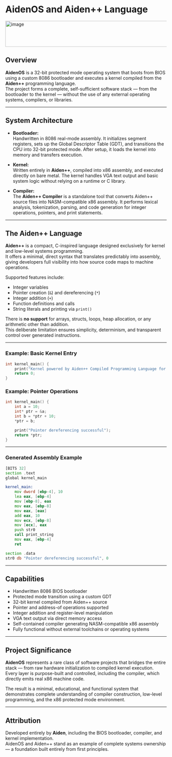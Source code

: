 # AidenOS and Aiden++ Language
<img width="727" height="81" alt="image" src="https://github.com/user-attachments/assets/636d5c3d-c61c-45ba-8eb0-7928fa55e1bb" />

## Overview

**AidenOS** is a 32-bit protected mode operating system that boots from BIOS using a custom 8086 bootloader and executes a kernel compiled from the **Aiden++** programming language.  
The project forms a complete, self-sufficient software stack — from the bootloader to the kernel — without the use of any external operating systems, compilers, or libraries.

---

## System Architecture

- **Bootloader:**  
  Handwritten in 8086 real-mode assembly. It initializes segment registers, sets up the Global Descriptor Table (GDT), and transitions the CPU into 32-bit protected mode. After setup, it loads the kernel into memory and transfers execution.

- **Kernel:**  
  Written entirely in **Aiden++**, compiled into x86 assembly, and executed directly on bare metal. The kernel handles VGA text output and basic system logic without relying on a runtime or C library.

- **Compiler:**  
  The **Aiden++ Compiler** is a standalone tool that converts Aiden++ source files into NASM-compatible x86 assembly. It performs lexical analysis, tokenization, parsing, and code generation for integer operations, pointers, and print statements.

---

## The Aiden++ Language

**Aiden++** is a compact, C-inspired language designed exclusively for kernel and low-level systems programming.  
It offers a minimal, direct syntax that translates predictably into assembly, giving developers full visibility into how source code maps to machine operations.

Supported features include:

- Integer variables  
- Pointer creation (`&`) and dereferencing (`*`)  
- Integer addition (`+`)  
- Function definitions and calls  
- String literals and printing via `print()`  

There is **no support** for arrays, structs, loops, heap allocation, or any arithmetic other than addition.  
This deliberate limitation ensures simplicity, determinism, and transparent control over generated instructions.

---

### Example: Basic Kernel Entry

```c
int kernel_main() {
    print("Kernel powered by Aiden++ Compiled Programming Language for x86");
    return 0;
}
```

### Example: Pointer Operations

```c
int kernel_main() {
    int a = 10;
    int* ptr = &a;
    int b = *ptr + 10;
    *ptr = b;

    print("Pointer dereferencing successful");
    return *ptr;
}
```

---

### Generated Assembly Example

```asm
[BITS 32]
section .text
global kernel_main

kernel_main:
    mov dword [ebp-4], 10
    lea eax, [ebp-4]
    mov [ebp-8], eax
    mov eax, [ebp-8]
    mov eax, [eax]
    add eax, 10
    mov ecx, [ebp-8]
    mov [ecx], eax
    push str0
    call print_string
    mov eax, [ebp-4]
    ret

section .data
str0 db "Pointer dereferencing successful", 0
```

---

## Capabilities

- Handwritten 8086 BIOS bootloader  
- Protected mode transition using a custom GDT  
- 32-bit kernel compiled from Aiden++ source  
- Pointer and address-of operations supported  
- Integer addition and register-level manipulation  
- VGA text output via direct memory access  
- Self-contained compiler generating NASM-compatible x86 assembly  
- Fully functional without external toolchains or operating systems  

---

## Project Significance

**AidenOS** represents a rare class of software projects that bridges the entire stack — from raw hardware initialization to compiled kernel execution.  
Every layer is purpose-built and controlled, including the compiler, which directly emits real x86 machine code.

The result is a minimal, educational, and functional system that demonstrates complete understanding of compiler construction, low-level programming, and the x86 protected mode environment.

---

## Attribution

Developed entirely by **Aiden**, including the BIOS bootloader, compiler, and kernel implementation.  
AidenOS and Aiden++ stand as an example of complete systems ownership — a foundation built entirely from first principles.
